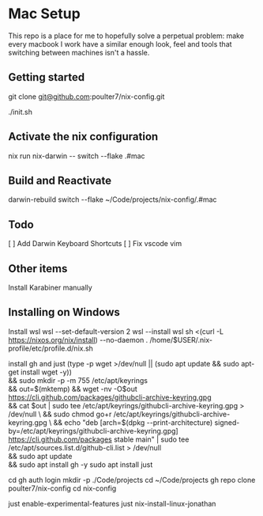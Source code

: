 # Mac Setup
This repo is a place for me to hopefully solve a perpetual problem: make every macbook I work have a similar enough look, feel and tools that switching between machines isn't a hassle.

## Getting started
git clone git@github.com:poulter7/nix-config.git

./init.sh

## Activate the nix configuration
nix run nix-darwin -- switch --flake .#mac

## Build and Reactivate
darwin-rebuild switch --flake ~/Code/projects/nix-config/.#mac

## Todo
[ ] Add Darwin Keyboard Shortcuts
[ ] Fix vscode vim


## Other items
Install Karabiner manually

## Installing on Windows

Install wsl
wsl --set-default-version 2
wsl --install
wsl
sh <(curl -L https://nixos.org/nix/install) --no-daemon
. /home/$USER/.nix-profile/etc/profile.d/nix.sh

install gh and just
(type -p wget >/dev/null || (sudo apt update && sudo apt-get install wget -y)) \
	&& sudo mkdir -p -m 755 /etc/apt/keyrings \
        && out=$(mktemp) && wget -nv -O$out https://cli.github.com/packages/githubcli-archive-keyring.gpg \
        && cat $out | sudo tee /etc/apt/keyrings/githubcli-archive-keyring.gpg > /dev/null \
	&& sudo chmod go+r /etc/apt/keyrings/githubcli-archive-keyring.gpg \
	&& echo "deb [arch=$(dpkg --print-architecture) signed-by=/etc/apt/keyrings/githubcli-archive-keyring.gpg] https://cli.github.com/packages stable main" | sudo tee /etc/apt/sources.list.d/github-cli.list > /dev/null \
	&& sudo apt update \
	&& sudo apt install gh -y
sudo apt install just

cd
gh auth login
mkdir -p ./Code/projects
cd ~/Code/projects
gh repo clone poulter7/nix-config
cd nix-config

just enable-experimental-features
just nix-install-linux-jonathan


